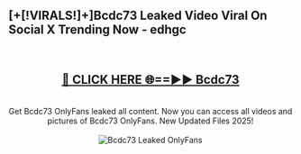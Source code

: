 <h2>[+[!VIRALS!]+]Bcdc73 Leaked Video Viral On Social X Trending Now - edhgc</h2>
<br>
<div align="center">
<h2><a href="https://libra.edu.pl?Bcdc73" rel="nofollow">🔴 CLICK HERE 🌐==►► Bcdc73</a></h2>
<br>
Get Bcdc73 OnlyFans leaked all content. Now you can access all videos and pictures of Bcdc73 OnlyFans. New Updated Files 2025!
<br>
<br>
<a href="https://libra.edu.pl?Bcdc73" rel="nofollow" data-target="animated-image.originalLink"><img src="https://i.ibb.co.com/WyWwxjT/player-gif2.gif" alt="Bcdc73 Leaked OnlyFans" style="max-width: 100%; display: inline-block;" data-target="animated-image.originalImage"></a>
</div>
<br>